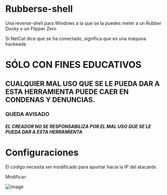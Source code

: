 # Rubberse-shell
Una reverse-shell para Windows a la que se la puedes meter a un Rubber Ducky o un Flipper Zero

Si NetCat dice que se ha conectado, significa que es una máquina hackeada



# SÓLO CON FINES EDUCATIVOS
## CUALQUIER MAL USO QUE SE LE PUEDA DAR A ESTA HERRAMIENTA PUEDE CAER EN CONDENAS Y DENUNCIAS.
### QUEDA AVISADO

##### EL CREADOR NO SE RESPONSABILIZA POR EL MAL USO QUE SE LE PUEDA DAR A ESTA HERRAMIENTA


# Configuraciones

El código necesita ser modificado para apuntar hacia la IP del atacante.

Modificar:

![image](https://github.com/user-attachments/assets/f02d908d-89e8-4888-a26f-cc00d36f5d99)
